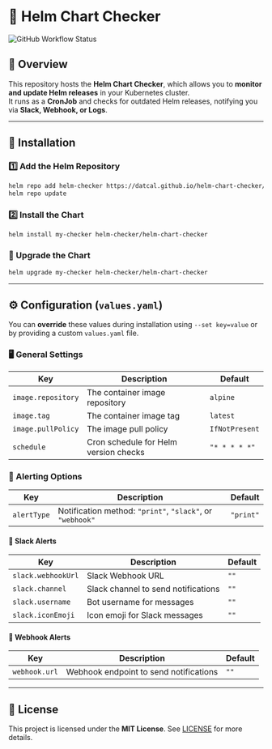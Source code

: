 # 🚀 Helm Chart Checker

![GitHub Workflow Status](https://github.com/datcal/helm-chart-checker/actions/workflows/release.yaml/badge.svg)

## 📌 Overview

This repository hosts the **Helm Chart Checker**, which allows you to **monitor and update Helm releases** in your Kubernetes cluster.  
It runs as a **CronJob** and checks for outdated Helm releases, notifying you via **Slack, Webhook, or Logs**.

---

## 🚀 Installation

### 1️⃣ Add the Helm Repository
```sh
helm repo add helm-checker https://datcal.github.io/helm-chart-checker/
helm repo update
```

### 2️⃣ Install the Chart
```sh
helm install my-checker helm-checker/helm-chart-checker
```

### 🔄 Upgrade the Chart
```sh
helm upgrade my-checker helm-checker/helm-chart-checker
```
---

## ⚙️ Configuration (`values.yaml`)
You can **override** these values during installation using `--set key=value` or by providing a custom `values.yaml` file.

### 🖥️ General Settings

| Key                  | Description                     | Default       |
|----------------------|---------------------------------|--------------|
| `image.repository`  | The container image repository | `alpine`     |
| `image.tag`        | The container image tag       | `latest`     |
| `image.pullPolicy`  | The image pull policy         | `IfNotPresent` |
| `schedule`         | Cron schedule for Helm version checks | `"* * * * *"` |

### 🔔 Alerting Options

| Key        | Description                          | Default  |
|------------|--------------------------------------|---------|
| `alertType` | Notification method: `"print"`, `"slack"`, or `"webhook"` | `"print"` |

#### 🔹 Slack Alerts

| Key              | Description                       | Default |
|-----------------|----------------------------------|---------|
| `slack.webhookUrl` | Slack Webhook URL               | `""`    |
| `slack.channel`   | Slack channel to send notifications | `""`    |
| `slack.username`  | Bot username for messages      | `""`    |
| `slack.iconEmoji` | Icon emoji for Slack messages | `""`    |

#### 🔹 Webhook Alerts

| Key            | Description                      | Default |
|---------------|----------------------------------|---------|
| `webhook.url` | Webhook endpoint to send notifications | `""`    |

---

## 📜 License

This project is licensed under the **MIT License**. See [LICENSE](LICENSE) for more details.
